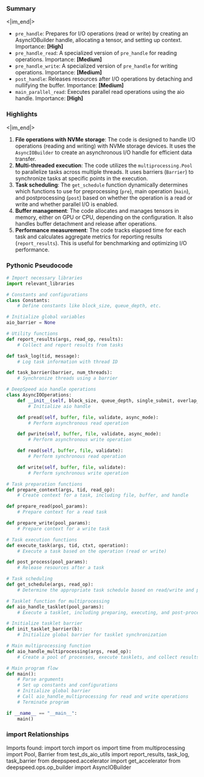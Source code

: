 

### Summary

<|im_end|>

* `pre_handle`: Prepares for I/O operations (read or write) by creating an AsyncIOBuilder handle, allocating a tensor, and setting up context. Importance: **[High]**
* `pre_handle_read`: A specialized version of `pre_handle` for reading operations. Importance: **[Medium]**
* `pre_handle_write`: A specialized version of `pre_handle` for writing operations. Importance: **[Medium]**
* `post_handle`: Releases resources after I/O operations by detaching and nullifying the buffer. Importance: **[Medium]**
* `main_parallel_read`: Executes parallel read operations using the aio handle. Importance: **[High]**

### Highlights

<|im_end|>

1. **File operations with NVMe storage**: The code is designed to handle I/O operations (reading and writing) with NVMe storage devices. It uses the `AsyncIOBuilder` to create an asynchronous I/O handle for efficient data transfer.
2. **Multi-threaded execution**: The code utilizes the `multiprocessing.Pool` to parallelize tasks across multiple threads. It uses barriers (`Barrier`) to synchronize tasks at specific points in the execution.
3. **Task scheduling**: The `get_schedule` function dynamically determines which functions to use for preprocessing (`pre`), main operation (`main`), and postprocessing (`post`) based on whether the operation is a read or write and whether parallel I/O is enabled.
4. **Buffer management**: The code allocates and manages tensors in memory, either on GPU or CPU, depending on the configuration. It also handles buffer detachment and release after operations.
5. **Performance measurement**: The code tracks elapsed time for each task and calculates aggregate metrics for reporting results (`report_results`). This is useful for benchmarking and optimizing I/O performance.

### Pythonic Pseudocode

```python
# Import necessary libraries
import relevant_libraries

# Constants and configurations
class Constants:
    # Define constants like block_size, queue_depth, etc.

# Initialize global variables
aio_barrier = None

# Utility functions
def report_results(args, read_op, results):
    # Collect and report results from tasks

def task_log(tid, message):
    # Log task information with thread ID

def task_barrier(barrier, num_threads):
    # Synchronize threads using a barrier

# DeepSpeed aio handle operations
class AsyncIOOperations:
    def __init__(self, block_size, queue_depth, single_submit, overlap_events, io_parallel):
        # Initialize aio handle

    def pread(self, buffer, file, validate, async_mode):
        # Perform asynchronous read operation

    def pwrite(self, buffer, file, validate, async_mode):
        # Perform asynchronous write operation

    def read(self, buffer, file, validate):
        # Perform synchronous read operation

    def write(self, buffer, file, validate):
        # Perform synchronous write operation

# Task preparation functions
def prepare_context(args, tid, read_op):
    # Create context for a task, including file, buffer, and handle

def prepare_read(pool_params):
    # Prepare context for a read task

def prepare_write(pool_params):
    # Prepare context for a write task

# Task execution functions
def execute_task(args, tid, ctxt, operation):
    # Execute a task based on the operation (read or write)

def post_process(pool_params):
    # Release resources after a task

# Task scheduling
def get_schedule(args, read_op):
    # Determine the appropriate task schedule based on read/write and parallel settings

# Tasklet function for multiprocessing
def aio_handle_tasklet(pool_params):
    # Execute a tasklet, including preparing, executing, and post-processing

# Initialize tasklet barrier
def init_tasklet_barrier(b):
    # Initialize global barrier for tasklet synchronization

# Main multiprocessing function
def aio_handle_multiprocessing(args, read_op):
    # Create a pool of processes, execute tasklets, and collect results

# Main program flow
def main():
    # Parse arguments
    # Set up constants and configurations
    # Initialize global barrier
    # Call aio_handle_multiprocessing for read and write operations
    # Terminate program

if __name__ == "__main__":
    main()
```


### import Relationships

Imports found:
import torch
import os
import time
from multiprocessing import Pool, Barrier
from test_ds_aio_utils import report_results, task_log, task_barrier
from deepspeed.accelerator import get_accelerator
from deepspeed.ops.op_builder import AsyncIOBuilder